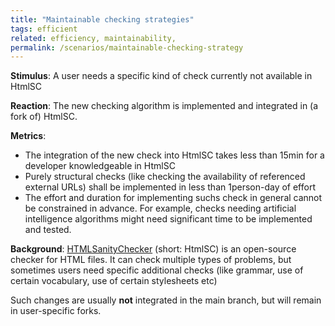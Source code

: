 ```yaml
---
title: "Maintainable checking strategies"
tags: efficient
related: efficiency, maintainability,
permalink: /scenarios/maintainable-checking-strategy
---
```


<div class="quality-requirement" markdown="1">

**Stimulus**: A user needs a specific kind of check currently not available in HtmlSC

**Reaction**: The new checking algorithm is implemented and integrated in (a fork of) HtmlSC.

**Metrics**: 

* The integration of the new check into HtmlSC takes less than 15min for a developer knowledgeable in HtmlSC
* Purely structural checks (like checking the availability of referenced external URLs) shall be implemented in less than 1person-day of effort
* The effort and duration for implementing suchs check in general cannot be constrained in advance. For example, checks needing artificial intelligence algorithms might need significant time to be implemented and tested.

**Background**: [HTMLSanityChecker](https://github.com/aim42/htmlSanityCheck) (short: HtmlSC) is an open-source checker for HTML files.
It can check multiple types of problems, but sometimes users need specific additional checks (like grammar, use of certain vocabulary, use of certain stylesheets etc)

Such changes are usually **not** integrated in the main branch, but will remain in user-specific forks.

</div><br>




